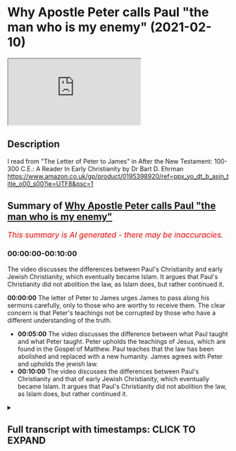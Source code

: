 # Why Apostle Peter calls Paul "the man who is my enemy" (2021-02-10)

<iframe loading='lazy' allow='autoplay' src='https://www.youtube.com/embed/q2YreJXbbaM'></iframe>

## Description

I read from "The Letter of Peter to James" in After the New Testament: 100-300 C.E.: A Reader In Early Christianity by Dr Bart D. Ehrman https://www.amazon.co.uk/gp/product/0195398920/ref=ppx_yo_dt_b_asin_title_o00_s00?ie=UTF8&psc=1

## Summary of [Why Apostle Peter calls Paul "the man who is my enemy"](https://www.youtube.com/watch?v=q2YreJXbbaM)


*<span style="color:red; font-size:125%">This summary is AI generated - there may be inaccuracies</span>. [](/)*

### <a onclick="modifyYTiframeseektime('0')">00:00:00-00:10:00</a>

The video discusses the differences between Paul's Christianity and early Jewish Christianity, which eventually became Islam. It argues that Paul's Christianity did not abolition the law, as Islam does, but rather continued it.

**<a onclick="modifyYTiframeseektime('0')">00:00:00</a>** The letter of Peter to James urges James to pass along his sermons carefully, only to those who are worthy to receive them. The clear concern is that Peter's teachings not be corrupted by those who have a different understanding of the truth.
* **<a onclick="modifyYTiframeseektime('300')">00:05:00</a>** The video discusses the difference between what Paul taught and what Peter taught. Peter upholds the teachings of Jesus, which are found in the Gospel of Matthew. Paul teaches that the law has been abolished and replaced with a new humanity. James agrees with Peter and upholds the jewish law.
* **<a onclick="modifyYTiframeseektime('600')">00:10:00</a>** The video discusses the differences between Paul's Christianity and that of early Jewish Christianity, which eventually became Islam. It argues that Paul's Christianity did not abolition the law, as Islam does, but rather continued it.

<details><summary><h2>Full transcript with timestamps: CLICK TO EXPAND</h2></summary>

<a onclick="modifyYTiframeseektime('1')">0:00:01</a> i haven't been to a book shop for months but 
thankfully i do still get books sent to me from    
<a onclick="modifyYTiframeseektime('7')">0:00:07</a> amazon and this tome arrived today in the post 
it's called " After the New Testament : A Reader    
<a onclick="modifyYTiframeseektime('15')">0:00:15</a> in Early Christianity " 100 to 300 C.E (common era) 
A.D by Bart Ehrman . and this is published by Oxford    
<a onclick="modifyYTiframeseektime('25')">0:00:25</a> university press and i said right it's a little 
gem this actually . and it says on the back cover :   
<a onclick="modifyYTiframeseektime('32')">0:00:32</a> revealing the rich diversity of the early 
christian movement . this book brings together    
<a onclick="modifyYTiframeseektime('37')">0:00:37</a> an extensive collection of texts from the 
second and third centuries both orthodox    
<a onclick="modifyYTiframeseektime('43')">0:00:43</a> and heterodox (in inverted commas) selections 
include the writings of the apostolic fathers ,  
<a onclick="modifyYTiframeseektime('49')">0:00:49</a> the writings of Nag Hammadi , the early 
pseudopigrapha , martyrologies , anti-jewish  
<a onclick="modifyYTiframeseektime('55')">0:00:55</a> tract dates , hysteriologies , canon list church 
orders , liturgical texts and theological treaties .  
<a onclick="modifyYTiframeseektime('62')">0:01:02</a> featuring large textual excerpts , entire documents 
wherever possible , concise introductions and lucid    
<a onclick="modifyYTiframeseektime('69')">0:01:09</a> up-to-date translations . this is ideal for courses 
in early christianity , christian origins and early    
<a onclick="modifyYTiframeseektime('76')">0:01:16</a> church history . and indeed it's got some rave 
reviews from academics on the back and  
<a onclick="modifyYTiframeseektime('85')">0:01:25</a> looking through this i just wanted to share with 
you some of the letters written by  
<a onclick="modifyYTiframeseektime('91')">0:01:31</a> so-called jewish christians and these are not 
people who followed the apostle paul but continued    
<a onclick="modifyYTiframeseektime('97')">0:01:37</a> to obey the jewish law to all intents and purposes 
they were jews who accepted jesus as the messiah ,  
<a onclick="modifyYTiframeseektime('102')">0:01:42</a> as a human messiah and as a prophet . one 
of the texts is the gospel of the ebionites    
<a onclick="modifyYTiframeseektime('109')">0:01:49</a> which i'm not going to read today but because 
i want to look at a letter i wasn't really  
<a onclick="modifyYTiframeseektime('115')">0:01:55</a> familiar with it's called " the letter of Peter to 
James and its reception " and i'll just read to you    
<a onclick="modifyYTiframeseektime('122')">0:02:02</a> what Bart Ehrman has to say about it 
and then i'll read a couple of extracts    
<a onclick="modifyYTiframeseektime('127')">0:02:07</a> from the letter because it's really really 
interesting . if you're interested in the    
<a onclick="modifyYTiframeseektime('132')">0:02:12</a> great diversity of doctrine and faith in early 
christianities to such a degree that you could    
<a onclick="modifyYTiframeseektime('137')">0:02:17</a> even speak of early christianities plural . people 
have very very different beliefs about the law ,  
<a onclick="modifyYTiframeseektime('144')">0:02:24</a> about Jesus , about god or even if there was 
one god , maybe more there's more than one god    
<a onclick="modifyYTiframeseektime('148')">0:02:28</a> anyway that's a different subject .
in the letter of Peter to James  
<a onclick="modifyYTiframeseektime('155')">0:02:35</a> this introduction is by Bart Ehrman he says : the 
letter of Peter to James is one of a number of    
<a onclick="modifyYTiframeseektime('159')">0:02:39</a> early christian writings produced in the name of 
Jesus disciple Simon Peter . it does not survive    
<a onclick="modifyYTiframeseektime('167')">0:02:47</a> as an independently a transmitted letter but 
only as the preface to the homilies of clement    
<a onclick="modifyYTiframeseektime('174')">0:02:54</a> a collection of stories and sermons by clement of 
Rome . the account of its reception    
<a onclick="modifyYTiframeseektime('181')">0:03:01</a> by James (that's the brother of Jesus and leader 
of the church in Jerusalem) is also part of this    
<a onclick="modifyYTiframeseektime('187')">0:03:07</a> preface . the date of the composition of these works 
is difficult to determine but they are probably to    
<a onclick="modifyYTiframeseektime('193')">0:03:13</a> be situated in the early 3rd century . the letter of 
Peter urges James to pass along the accompanying    
<a onclick="modifyYTiframeseektime('201')">0:03:21</a> sermons carefully and only to those who are 
worthy to receive them . the clear concern is    
<a onclick="modifyYTiframeseektime('208')">0:03:28</a> that Peter's teachings not be corrupted by those 
who have a different understanding of the truth .  
<a onclick="modifyYTiframeseektime('214')">0:03:34</a> both the letter and the reception are jewish 
christian writings as seen in their emphasis on    
<a onclick="modifyYTiframeseektime('221')">0:03:41</a> emulating the actions of Moses on keeping the 
law and on opposition to the person Peter calls    
<a onclick="modifyYTiframeseektime('229')">0:03:49</a> the man who is my enemy commonly understood 
to be none other than the apostle Paul .  
<a onclick="modifyYTiframeseektime('236')">0:03:56</a> who taught that salvation comes 
to all people jew and gentile    
<a onclick="modifyYTiframeseektime('240')">0:04:00</a> apart from following the law of moses and 
who urged gentiles not to be circumcised .  
<a onclick="modifyYTiframeseektime('247')">0:04:07</a> you see in the letter of galatians he talks 
about that : Paul's notion stood in sharp contrast    
<a onclick="modifyYTiframeseektime('253')">0:04:13</a> to the views of jewish christians like 
the ebionites as seen here for example    
<a onclick="modifyYTiframeseektime('258')">0:04:18</a> in the insistence by James the brother of Jesus 
himself that only one who has been circumcised is    
<a onclick="modifyYTiframeseektime('266')">0:04:26</a> a believing christian . so that's Bart Ehrman's 
introduction . and the letter of James begins    
<a onclick="modifyYTiframeseektime('272')">0:04:32</a> so the letter of Peter to James begins : Peter 
to James the lord and bishop of the holy church    
<a onclick="modifyYTiframeseektime('280')">0:04:40</a> peace be with you always from the 
father of all through Jesus christ  
<a onclick="modifyYTiframeseektime('285')">0:04:45</a> knowing well that you my brother eagerly take 
pains about what is for the benefit of us all .  
<a onclick="modifyYTiframeseektime('291')">0:04:51</a> i earnestly beseech you  
not to pass on to anyone of the gentiles   
<a onclick="modifyYTiframeseektime('299')">0:04:59</a> the books of my preachings which i 
hear forward to you . and of course we    
<a onclick="modifyYTiframeseektime('304')">0:05:04</a> know in Matthew's gospel that Jesus said 
that he was only sent to the lost sheep    
<a onclick="modifyYTiframeseektime('309')">0:05:09</a> of the house of Israel and Peter here is saying in 
effect that he was only sent to preach to the jews .  
<a onclick="modifyYTiframeseektime('317')">0:05:17</a> nor to anyone of our own tribe before probation .
(so even to the jews they have to be tested  
<a onclick="modifyYTiframeseektime('322')">0:05:22</a> first) . but if someone worthy of them has been 
examined and found to be worthy then you may    
<a onclick="modifyYTiframeseektime('330')">0:05:30</a> hand over to him in the same way as Moses handed 
over his office of a teacher to the seventy . so  
<a onclick="modifyYTiframeseektime('338')">0:05:38</a> here is Peter comparing himself with Moses the 
jewish prophet . and then skipping to chapter two  
<a onclick="modifyYTiframeseektime('349')">0:05:49</a> the letter of Peter to James says : in order 
now that the same may also take place among us    
<a onclick="modifyYTiframeseektime('357')">0:05:57</a> hand over the books of my preaching in the same 
mysterious way to our 70 brethren that they may    
<a onclick="modifyYTiframeseektime('363')">0:06:03</a> prepare those who are candidates for positions 
as teachers . for if we do not proceed in this way ,    
<a onclick="modifyYTiframeseektime('371')">0:06:11</a> our word of truth will be split into many options .
this i do not know as a prophet but i have already  
<a onclick="modifyYTiframeseektime('379')">0:06:19</a> the beginning of the evil before 
me . for some among the gentiles have rejected my    
<a onclick="modifyYTiframeseektime('387')">0:06:27</a> lawful preaching and have preferred a lawless 
and absurd doctrine of the man who is my enemy .  
<a onclick="modifyYTiframeseektime('395')">0:06:35</a> so this is Peter talking about Paul referring to 
him as the lawless and absurd doctrine of the man    
<a onclick="modifyYTiframeseektime('403')">0:06:43</a> who is my enemy . and indeed some have attempted 
whilst i am still alive to distort my words  
<a onclick="modifyYTiframeseektime('410')">0:06:50</a> by interpretations of many sorts as if i taught 
the disillusion of the law and although i was of    
<a onclick="modifyYTiframeseektime('417')">0:06:57</a> this opinion did not express it openly but that 
may God forbid . so Peter is absolutely rejecting    
<a onclick="modifyYTiframeseektime('426')">0:07:06</a> the idea that openly or in a private way that 
he rejected the law . now he upheld the law of Moses  
<a onclick="modifyYTiframeseektime('433')">0:07:13</a> (he says) . and god forbid that i should have preached 
anything other than that (he says) . for to do such  
<a onclick="modifyYTiframeseektime('439')">0:07:19</a> a thing means to act contrary to the law of god 
which was made known by Moses and was confirmed by  
<a onclick="modifyYTiframeseektime('446')">0:07:26</a> our lord in in its everlasting continuance . so he's 
saying here that Jesus himself taught that the law    
<a onclick="modifyYTiframeseektime('454')">0:07:34</a> would continue , the jewish law should be obeyed . for 
he said the heaven and the earth will pass away  
<a onclick="modifyYTiframeseektime('462')">0:07:42</a> but one jot or tittle shall not pass away 
from the law . now this is a quote from     
<a onclick="modifyYTiframeseektime('469')">0:07:49</a> Matthew 24 to 35 and 5 18. there's two verses 
there in Matthew . that's pretty clear so    
<a onclick="modifyYTiframeseektime('478')">0:07:58</a> ending that there and just reminding ourselves of 
what Paul taught in his letter to the ephesians  
<a onclick="modifyYTiframeseektime('487')">0:08:07</a> Paul says : he Jesus has abolished the law with 
its commandments and ordinances so that he might    
<a onclick="modifyYTiframeseektime('493')">0:08:13</a> create in himself one new humanity in the place 
of two thus making peace . so he believes that jesus    
<a onclick="modifyYTiframeseektime('501')">0:08:21</a> taught the abolition of the law even though in 
Matthew's gospel chapter 5 verse 17 he says do not    
<a onclick="modifyYTiframeseektime('507')">0:08:27</a> think i have come to abolish the law . i have not 
come to abolish it but to fulfill . so the precise    
<a onclick="modifyYTiframeseektime('512')">0:08:32</a> opposite of what Paul is teaching . and in this 
letter of Peter to James , Peter is crystal clear    
<a onclick="modifyYTiframeseektime('519')">0:08:39</a> that he himself upholds that teaching of 
Jesus which we see in Matthew's gospel    
<a onclick="modifyYTiframeseektime('525')">0:08:45</a> and calling Paul who is my enemy . i 
think that's probably enough for now , now i just    
<a onclick="modifyYTiframeseektime('535')">0:08:55</a> we ought to say and Bart Ehrman would 
doubtless say and i would agree with him    
<a onclick="modifyYTiframeseektime('540')">0:09:00</a> i don't think this letter is actually 
from the historical Peter to James .  
<a onclick="modifyYTiframeseektime('547')">0:09:07</a> for a start people like all of virtually , all 
of Jesus disciples what we would perhaps call    
<a onclick="modifyYTiframeseektime('552')">0:09:12</a> today peasants . they were uneducated and in fact 
there's a verse in acts and the sanhedrin actually    
<a onclick="modifyYTiframeseektime('558')">0:09:18</a> says that they are untutored , they are uneducated 
people . they didn't go to galilean university    
<a onclick="modifyYTiframeseektime('565')">0:09:25</a> and learn how to read and write , they couldn't 
read , they couldn't write , they weren't in a    
<a onclick="modifyYTiframeseektime('569')">0:09:29</a> position to write letters and neither was James .
so i think that this is even though it's not by  
<a onclick="modifyYTiframeseektime('577')">0:09:37</a> Peter nevertheless it does reflect the views 
i think of jewish christianity and very likely    
<a onclick="modifyYTiframeseektime('585')">0:09:45</a> would be Peter's view as well historically . so 
even though it's not by him i think it probably    
<a onclick="modifyYTiframeseektime('591')">0:09:51</a> faithfully reflects the historical Peter's own 
views and definitely reflects the reviews of    
<a onclick="modifyYTiframeseektime('597')">0:09:57</a> James because even in the new testament in acts 
it has james clearly upholding the jewish law . so  
<a onclick="modifyYTiframeseektime('605')">0:10:05</a> this is a very different kind of christianity than 
you'll hear preached about today in the churches .  
<a onclick="modifyYTiframeseektime('611')">0:10:11</a> it's very different from Paul's christianity 
but it bears witness to the great diversity of  
<a onclick="modifyYTiframeseektime('617')">0:10:17</a> christianities we see in the early centuries .
jewish christianity ultimately became extinct  
<a onclick="modifyYTiframeseektime('624')">0:10:24</a> perhaps to be reborn as islam , as another text i 
quoted another video once said : islam in a sense    
<a onclick="modifyYTiframeseektime('631')">0:10:31</a> carries that same belief about Jesus being 
a prophet , a messiah not god and teaching in  
<a onclick="modifyYTiframeseektime('640')">0:10:40</a> the main the continuance of the jewish law 
and not teaching its abolition as Paul did .  
<a onclick="modifyYTiframeseektime('645')">0:10:45</a> anyway , i hope that was of 
some interest . until next time  

</details>
